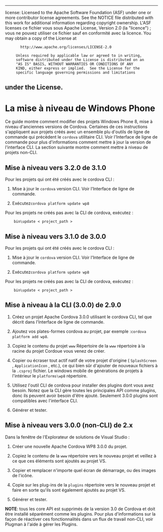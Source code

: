 * * *

license: Licensed to the Apache Software Foundation (ASF) under one or more contributor license agreements. See the NOTICE file distributed with this work for additional information regarding copyright ownership. L'ASF licenses ce fichier vous sous Apache License, Version 2.0 (la "licence") ; vous ne pouvez utiliser ce fichier sauf en conformité avec la licence. You may obtain a copy of the License at

           http://www.apache.org/licenses/LICENSE-2.0
    
         Unless required by applicable law or agreed to in writing,
         software distributed under the License is distributed on an
         "AS IS" BASIS, WITHOUT WARRANTIES OR CONDITIONS OF ANY
         KIND, either express or implied.  See the License for the
         specific language governing permissions and limitations
    

## under the License.

# La mise à niveau de Windows Phone

Ce guide montre comment modifier des projets Windows Phone 8, mise à niveau d'anciennes versions de Cordova. Certaines de ces instructions s'appliquent aux projets créés avec un ensemble plu d'outils de ligne de commande qui précèdent le `cordova` utilitaire CLI. Voir l'Interface de ligne de commande pour plus d'informations comment mettre à jour la version de l'interface CLI. La section suivante montre comment mettre à niveau de projets non-CLI.

## Mise à niveau vers 3.2.0 de 3.1.0

Pour les projets qui ont été créés avec le cordova CLI :

1.  Mise à jour le `cordova` version CLI. Voir l'Interface de ligne de commande.

2.  Exécutez`cordova platform update wp8`

Pour les projets ne créés pas avec la CLI de cordova, exécutez :

        bin\update < project_path >
    

## Mise à niveau vers 3.1.0 de 3.0.0

Pour les projets qui ont été créés avec le cordova CLI :

1.  Mise à jour le `cordova` version CLI. Voir l'Interface de ligne de commande.

2.  Exécutez`cordova platform update wp8`

Pour les projets ne créés pas avec la CLI de cordova, exécutez :

        bin\update < project_path >
    

## Mise à niveau à la CLI (3.0.0) de 2.9.0

1.  Créez un projet Apache Cordova 3.0.0 utilisant le cordova CLI, tel que décrit dans l'Interface de ligne de commande.

2.  Ajoutez vos plates-formes cordova au projet, par exemple :`cordova
platform add wp8`.

3.  Copiez le contenu du projet `www` Répertoire de la `www` répertoire à la racine du projet Cordoue vous venez de créer.

4.  Copier ou écraser tout actif natif de votre projet d'origine ( `SplashScreen` , `ApplicationIcon` , etc.), ce qui bien sûr d'ajouter de nouveaux fichiers à la `.csproj` fichier. Le windows mobile de générations de projets à l'intérieur le `platforms\wp8` répertoire.

5.  Utilisez l'outil CLI de cordova pour installer des plugins dont vous avez besoin. Notez que la CLI gère toutes les principales API comme plugins, donc ils peuvent avoir besoin d'être ajouté. Seulement 3.0.0 plugins sont compatibles avec l'interface CLI.

6.  Générer et tester.

## Mise à niveau vers 3.0.0 (non-CLI) de 2.x

Dans la fenêtre de l'Explorateur de solutions de Visual Studio :

1.  Créer une nouvelle Apache Cordova WP8 3.0.0 du projet.

2.  Copiez le contenu de la `www` répertoire vers le nouveau projet et veillez à ce que ces éléments sont ajoutés au projet VS.

3.  Copier et remplacer n'importe quel écran de démarrage, ou des images de l'icône.

4.  Copie sur les plug-ins de la `plugins` répertoire vers le nouveau projet et faire en sorte qu'ils sont également ajoutés au projet VS.

5.  Générer et tester.

**NOTE**: tous les core API est supprimés de la version 3.0 de Cordova et doit être installé séparément comme les plugins. Pour plus d'informations sur la façon de réactiver ces fonctionnalités dans un flux de travail non-CLI, voir Plugman à l'aide à gérer les Plugins.